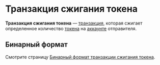 # Транзакция сжигания токена

**Транзакция сжигания токена** — [транзакция](/blockchain/transaction.md), которая сжигает определенное количество [токена](/blockchain/token.md) на [аккаунте](/blockchain/account.md) отправителя.

## Бинарный формат

Смотрите страницу [Бинарный формат транзакции сжигания токена](/blockchain/binary-format/transaction-binary-format/burn-transaction-binary-format.md).
